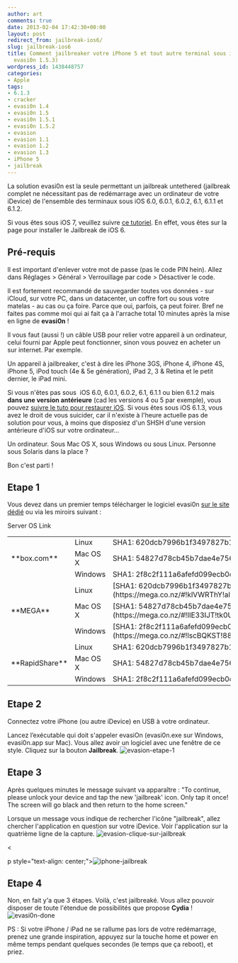 ```yaml
---
author: art
comments: true
date: 2013-02-04 17:42:30+00:00
layout: post
redirect_from: jailbreak-ios6/
slug: jailbreak-ios6
title: Comment jailbreaker votre iPhone 5 et tout autre terminal sous iOS 6 ? (MAJ
  evasi0n 1.5.3)
wordpress_id: 1438448757
categories:
- Apple
tags:
- 6.1.3
- cracker
- evasi0n 1.4
- evasi0n 1.5
- evasi0n 1.5.1
- evasi0n 1.5.2
- evasion
- evasion 1.1
- evasion 1.2
- evasion 1.3
- iPhone 5
- jailbreak
---
```


La solution evasi0n est la seule permettant un jailbreak untethered (jailbreak complet ne nécessitant pas de redémarrage avec un ordinateur de votre iDevice) de l'ensemble des terminaux sous iOS 6.0, 6.0.1, 6.0.2, 6.1, 6.1.1 et 6.1.2.


  Si vous êtes sous iOS 7, veuillez suivre [ce tutoriel](https://irz.fr/jailbreak-ios7). En effet, vous êtes sur la page pour installer le Jailbreak de iOS 6.




## Pré-requis



Il est important d'enlever votre mot de passe (pas le code PIN hein). Allez dans Réglages > Général > Verrouillage par code > Désactiver le code.

Il est fortement recommandé de sauvegarder toutes vos données - sur iCloud, sur votre PC, dans un datacenter, un coffre fort ou sous votre matelas - au cas ou ça foire. Parce que oui, parfois, ça peut foirer. Bref ne faites pas comme moi qui ai fait ça à l'arrache total 10 minutes après la mise en ligne de **evasi0n** !

Il vous faut (aussi !) un câble USB pour relier votre appareil à un ordinateur, celui fourni par Apple peut fonctionner, sinon vous pouvez en acheter un sur internet. Par exemple.

Un appareil à jailbreaker, c'est à dire les iPhone 3GS, iPhone 4, iPhone 4S, iPhone 5, iPod touch (4e & 5e génération), iPad 2, 3 & Retina et le petit dernier, le iPad mini.

Si vous n'êtes pas sous  iOS 6.0, 6.0.1, 6.0.2, 6.1, 6.1.1 ou bien 6.1.2 mais **dans une version antérieure** (cad les versions 4 ou 5 par exemple), vous pouvez [suivre le tuto pour restaurer iOS](https://irz.fr/ios-restaurer-iphone). Si vous êtes sous iOS 6.1.3, vous avez le droit de vous suicider, car il n'existe à l'heure actuelle pas de solution pour vous, à moins que disposiez d'un SHSH d'une version antérieure d'iOS sur votre ordinateur...



Un ordinateur. Sous Mac OS X, sous Windows ou sous Linux. Personne sous Solaris dans la place ?

Bon c'est parti !



## Etape 1



Vous devez dans un premier temps télécharger le logiciel evasi0n [sur le site dédié](http://evasi0n.com/) ou via les miroirs suivant :

<table id="mirrors" >
<tbody >
<tr >
Server
OS
Link
</tr>
<tr >

<td style="text-align: left;" rowspan="3" >**box.com**
</td>

<td >Linux
</td>

<td >SHA1: 620dcb7996b1f3497827b11876bf0c2fae069ecf
</td>
</tr>
<tr >

<td >Mac OS X
</td>

<td >SHA1: 54827d78cb45b7dae4e7566b9ed5c1b833d68850
</td>
</tr>
<tr >

<td >Windows
</td>

<td >SHA1: 2f8c2f111a6afefd099ecb0ce5aab63f160940b8
</td>
</tr>
<tr class="mega-links" >

<td style="text-align: left;" rowspan="3" >**MEGA**
</td>

<td >Linux
</td>

<td >[SHA1: 620dcb7996b1f3497827b11876bf0c2fae069ecf](https://mega.co.nz/#!klVWRThY!alwqx8rzv_v6xFH5wgnMCT2R9hDVRSxoWshFmMHvesU)
</td>
</tr>
<tr class="mega-links" >

<td >Mac OS X
</td>

<td >[SHA1: 54827d78cb45b7dae4e7566b9ed5c1b833d68850](https://mega.co.nz/#!IlE33IJT!tk0UOjL8Wt7Np8UYi5LjQ3WKPnwqwWK-IY8HOzxsrsY)
</td>
</tr>
<tr class="mega-links" >

<td >Windows
</td>

<td >[SHA1: 2f8c2f111a6afefd099ecb0ce5aab63f160940b8](https://mega.co.nz/#!lscBQKST!88XCNjSPj0FYFlu1v3WApcrwW2XnHD_IEPKRef1RiWk)
</td>
</tr>
<tr >

<td style="text-align: left;" rowspan="3" >**RapidShare**
</td>

<td >Linux
</td>

<td >SHA1: 620dcb7996b1f3497827b11876bf0c2fae069ecf
</td>
</tr>
<tr >

<td >Mac OS X
</td>

<td >SHA1: 54827d78cb45b7dae4e7566b9ed5c1b833d68850
</td>
</tr>
<tr >

<td >Windows
</td>

<td >SHA1: 2f8c2f111a6afefd099ecb0ce5aab63f160940b8
</td>
</tr>
</tbody>
</table>



## Etape 2



Connectez votre iPhone (ou autre iDevice) en USB à votre ordinateur.

Lancez l’exécutable qui doit s'appeler evasiOn (evasi0n.exe sur Windows, evasi0n.app sur Mac). Vous allez avoir un logiciel avec une fenêtre de ce style. Cliquez sur la bouton **Jailbreak**. ![evasion-etape-1](https://static.irz.fr/2013/02/evasion-etape-1.png)



## Etape 3



Après quelques minutes le message suivant va apparaître : "To continue, please unlock your device and tap the new 'jailbreak' icon. Only tap it once! The screen will go black and then return to the home screen."

Lorsque un message vous indique de rechercher l'icône "jailbreak", allez chercher l'application en question sur votre iDevice. Voir l'application sur la quatrième ligne de la capture. ![evasion-clique-sur-jailbreak](https://static.irz.fr/2013/02/evasion-clique-sur-jailbreak.png)

<

p style="text-align: center;">![iphone-jailbreak](https://static.irz.fr/2013/02/iphone-jailbreak.png)



## Etape 4



Non, en fait y'a que 3 étapes. Voilà, c'est jailbreaké. Vous allez pouvoir disposer de toute l'étendue de possibilités que propose **Cydia** ! ![evasi0n-done](https://static.irz.fr/2013/02/evasi0n-done.png)

PS : Si votre iPhone / iPad ne se rallume pas lors de votre redémarrage, prenez une grande inspiration, appuyez sur la touche home et power en même temps pendant quelques secondes (le temps que ça reboot), et priez.
